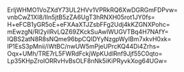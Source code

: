 ErIjWHMO1VoZXdY73UL2HVv1VPRkRQ6XwDGRGmFDPvw=
vnbCwZ1XI8/IIn5jtB5zZA6UgT3hRNXH05rot1JY0fs=
H+eFCB1yGR5oE+eFXAaXTJZsbFFg2Udj4kKZGNXPohc=
mEwzgN/Rl2yilRvLQZ69ZKckSuAwlWUGVTBq4H7NAfY=
IQBS2atN8R8sNQme96bpCQIDYyNzgpWyIBm7xkvH0xk=
lP1EsS3pMnii/iWtBC/nwUW5mPjeUPrcKQ44Di4Zrhs=
Oqx+UMh/TRE7rL5FWRdFckjWpKUdlRnf9Jjf55C0qto=
Lp35KHpZroIORRvHvBsOLF8nNk5iKiPRyvkXog64UGw=
